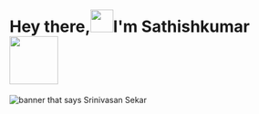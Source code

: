 # Hey there,<img src='https://camo.githubusercontent.com/35d3d11359a49bf12aebb834cc13fd81b95eff4e/68747470733a2f2f6d656469612e67697068792e636f6d2f6d656469612f6876524a434c467a6361737252346961377a2f67697068792e676966' height='40'>I'm Sathishkumar   <img src="https://www.smileysapp.com/gif-emoji/waving-hi.gif" width="85">

<img src=".png" alt="banner that says Srinivasan Sekar">

